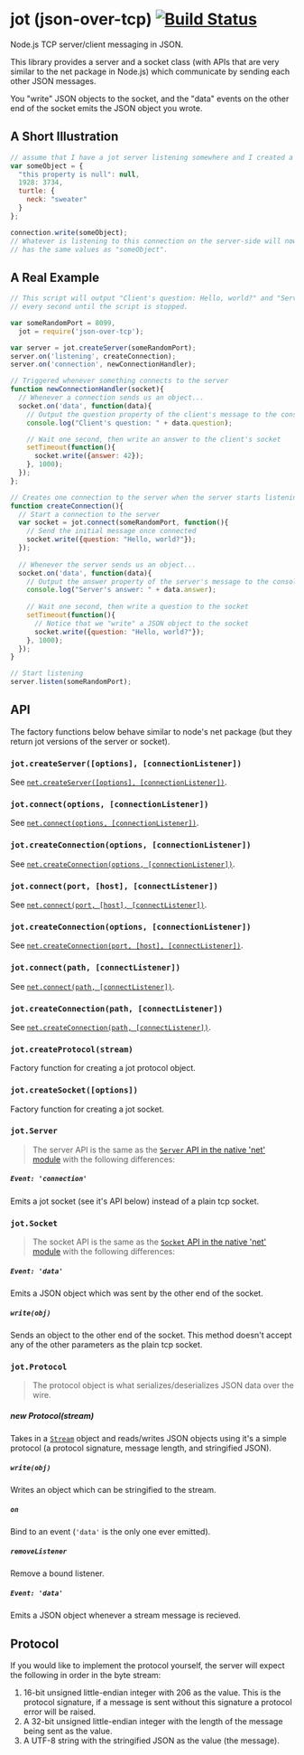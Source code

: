 # jot (json-over-tcp) [![Build Status](https://secure.travis-ci.org/ozanturgut/json-over-tcp.png?branch=master)](http://travis-ci.org/ozanturgut/json-over-tcp)

Node.js TCP server/client messaging in JSON.

This library provides a server and a socket class (with APIs that are very similar to the net package in Node.js) which communicate
by sending each other JSON messages.

You "write" JSON objects to the socket, and the "data" events on the other end of the socket emits the JSON object you wrote.

## A Short Illustration
``` javascript
// assume that I have a jot server listening somewhere and I created a connection to it called "connection"
var someObject = {
  "this property is null": null,
  1928: 3734,
  turtle: {
    neck: "sweater"
  }
};

connection.write(someObject);
// Whatever is listening to this connection on the server-side will now recieve a "data" event with an object that
// has the same values as "someObject".
```


## A Real Example
``` javascript
// This script will output "Client's question: Hello, world?" and "Server's answer: 42" in alternating order
// every second until the script is stopped.

var someRandomPort = 8099,
  jot = require('json-over-tcp');

var server = jot.createServer(someRandomPort);
server.on('listening', createConnection);
server.on('connection', newConnectionHandler);

// Triggered whenever something connects to the server
function newConnectionHandler(socket){
  // Whenever a connection sends us an object...
  socket.on('data', function(data){
    // Output the question property of the client's message to the console
    console.log("Client's question: " + data.question);

    // Wait one second, then write an answer to the client's socket
    setTimeout(function(){
      socket.write({answer: 42});
    }, 1000);
  });
};

// Creates one connection to the server when the server starts listening
function createConnection(){
  // Start a connection to the server
  var socket = jot.connect(someRandomPort, function(){
    // Send the initial message once connected
    socket.write({question: "Hello, world?"});
  });
  
  // Whenever the server sends us an object...
  socket.on('data', function(data){
    // Output the answer property of the server's message to the console
    console.log("Server's answer: " + data.answer);
    
    // Wait one second, then write a question to the socket
    setTimeout(function(){
      // Notice that we "write" a JSON object to the socket
      socket.write({question: "Hello, world?"});
    }, 1000);
  });
}

// Start listening
server.listen(someRandomPort);
```

## API
The factory functions below behave similar to node's net package (but they return jot versions of the server or socket).
### ```jot.createServer([options], [connectionListener])```
See [```net.createServer([options], [connectionListener])```](http://nodejs.org/api/net.html#net_net_createserver_options_connectionlistener).
### ```jot.connect(options, [connectionListener])```
See [```net.connect(options, [connectionListener])```](http://nodejs.org/api/net.html#net_net_connect_options_connectionlistener).
### ```jot.createConnection(options, [connectionListener])```
See [```net.createConnection(options, [connectionListener])```](http://nodejs.org/api/net.html#net_net_connect_options_connectionlistener).
### ```jot.connect(port, [host], [connectListener])```
See [```net.connect(port, [host], [connectListener])```](http://nodejs.org/api/net.html#net_net_connect_port_host_connectlistener).
### ```jot.createConnection(options, [connectionListener])```
See [```net.createConnection(port, [host], [connectListener])```](http://nodejs.org/api/net.html#net_net_connect_port_host_connectlistener).
### ```jot.connect(path, [connectListener])```
See [```net.connect(path, [connectListener])```](http://nodejs.org/api/net.html#net_net_connect_path_connectlistener).
### ```jot.createConnection(path, [connectListener])```
See [```net.createConnection(path, [connectListener])```](http://nodejs.org/api/net.html#net_net_connect_path_connectlistener).
### ```jot.createProtocol(stream)```
Factory function for creating a jot protocol object.
### ```jot.createSocket([options])```
Factory function for creating a jot socket.

### ```jot.Server```
>The server API is the same as the [```Server``` API in the native 'net' module](http://nodejs.org/api/net.html#net_class_net_server) with the following differences:
##### ```Event: 'connection'``` 
Emits a jot socket (see it's API below) instead of a plain tcp socket.

### ```jot.Socket```
>The socket API is the same as the [```Socket``` API in the native 'net' module](http://nodejs.org/api/net.html#net_class_net_socket) with the following differences:
##### ```Event: 'data'```
Emits a JSON object which was sent by the other end of the socket.
##### ```write(obj)```
Sends an object to the other end of the socket. This method doesn't accept any of the other parameters as the plain tcp socket.

### ```jot.Protocol```
> The protocol object is what serializes/deserializes JSON data over the wire.
##### new Protocol(stream)
Takes in a [```Stream```](http://nodejs.org/api/stream.html) object and reads/writes JSON objects using it's a simple  protocol (a protocol signature, message length, and stringified JSON).
##### ```write(obj)``` 
Writes an object which can be stringified to the stream.
##### ```on``` 
Bind to an event (```'data'``` is the only one ever emitted).
##### ```removeListener``` 
Remove a bound listener.
##### ```Event: 'data'``` 
Emits a JSON object whenever a stream message is recieved.

## Protocol
If you would like to implement the protocol yourself, the server will expect the following in order in the byte stream:

1. 16-bit unsigned little-endian integer with 206 as the value. This is the protocol signature, if a message is sent without this signature a protocol error will be raised.
2. A 32-bit unsigned little-endian integer with the length of the message being sent as the value.
3. A UTF-8 string with the stringified JSON as the value (the message).
